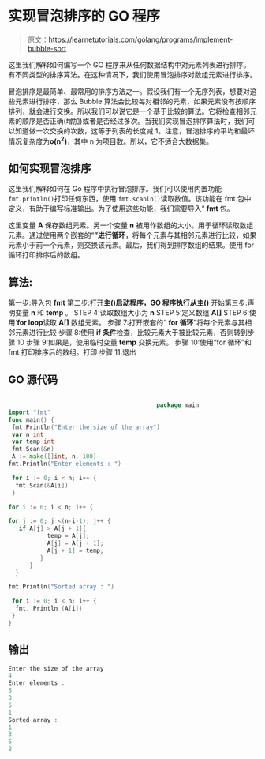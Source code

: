 # 实现冒泡排序的 GO 程序

> 原文：<https://learnetutorials.com/golang/programs/implement-bubble-sort>

这里我们解释如何编写一个 GO 程序来从任何数据结构中对元素列表进行排序。有不同类型的排序算法。在这种情况下，我们使用冒泡排序对数组元素进行排序。

冒泡排序是最简单、最常用的排序方法之一。假设我们有一个无序列表，想要对这些元素进行排序，那么 Bubble 算法会比较每对相邻的元素，如果元素没有按顺序排列，就会进行交换。所以我们可以说它是一个基于比较的算法。它将检查相邻元素的顺序是否正确(增加)或者是否经过多次。当我们实现冒泡排序算法时，我们可以知道做一次交换的次数，这等于列表的长度减 1。注意，冒泡排序的平均和最坏情况复杂度为**ο(n<sup>2</sup>)**，其中 n 为项目数。所以，它不适合大数据集。

## 如何实现冒泡排序

这里我们解释如何在 Go 程序中执行冒泡排序。我们可以使用内置功能 `fmt.println()`打印任何东西，使用 `fmt.scanln()`读取数值。该功能在 fmt 包中定义，有助于编写标准输出。为了使用这些功能，我们需要导入“ **fmt** 包。

这里变量 **A** 保存数组元素。另一个变量 **n** 被用作数组的大小。用于循环读取数组元素。通过使用两个嵌套的“**”进行循环**，将每个元素与其相邻元素进行比较，如果元素小于前一个元素，则交换该元素。最后，我们得到排序数组的结果。使用 for 循环打印排序后的数组。

## 算法:

第一步:导入包 **fmt**
第二步:打开**主()**启动程序，GO 程序执行从**主()**
开始第三步:声明变量 **n** 和 **temp** 。
STEP 4:读取数组大小为 **n**
STEP 5:定义数组 **A[]**
STEP 6:使用‘**for loop**读取 **A[]** 数组元素。
步骤 7:打开嵌套的“ **for 循环**”将每个元素与其相邻元素进行比较
步骤 8:使用 **if 条件**检查，比较元素大于被比较元素，否则转到步骤 10
步骤 9:如果是，使用临时变量 **temp** 交换元素。
步骤 10:使用“for 循环”和 fmt 打印排序后的数组。打印
步骤 11:退出

## GO 源代码

```go

                                          package main
import "fmt"
func main() {
 fmt.Println("Enter the size of the array")
 var n int
 var temp int
 fmt.Scan(&n)
 A := make([]int, n, 100)
fmt.Println("Enter elements : ")

 for i := 0; i < n; i++ {
  fmt.Scan(&A[i])
 }

for i := 0; i < n; i++ {

for j := 0; j <(n-i-1); j++ {
   if A[j] > A[j + 1]{
           temp = A[j];
           A[j] = A[j + 1];
           A[j + 1] = temp;
         }
      }
  }

fmt.Println("Sorted array : ")

 for i := 0; i < n; i++ {
  fmt. Println (A[i])
 }
}

```

## 输出

```go
Enter the size of the array
4
Enter elements : 
8
3
5
1
Sorted array : 
1
3
5
8
```